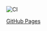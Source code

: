 
![CI](https://github.com/vadim010975/Loading-Styling_frontend/actions/workflows/web.yml/badge.svg)

[GitHub Pages](https://vadim010975.github.io/Loading-Styling_frontend/)
